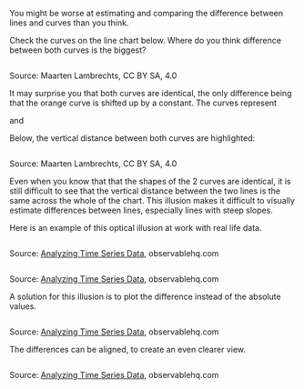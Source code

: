 <script>
    import Katex from "$lib/components/Katex.svelte"
</script>

You might be worse at estimating and comparing the difference between lines and curves than you think.

Check the curves on the line chart below. Where do you think difference between both curves is the biggest?

<p class='center'>
<img src='Pitfalls%20in%20dataviz%20chart%20types%20f47a4f1dddfb41d0925e9a5a62833d98/difference-line-chart2x.png' alt='' class='max-400' />
</p>

Source: Maarten Lambrechts, CC BY SA, 4.0

It may surprise you that both curves are identical, the only difference being that the orange curve is shifted up by a constant. The curves represent

<p class="center">
<Katex math={"y = x^3"}></Katex>
</p>

and

<p class="center">
<Katex math={"y = x^3 + 1000"}></Katex>
</p>

Below, the vertical distance between both curves are highlighted:

<p class='center'>
<img src='Pitfalls%20in%20dataviz%20chart%20types%20f47a4f1dddfb41d0925e9a5a62833d98/difference-line-annotations2x.png' alt='' class='max-400' />
</p>

Source: Maarten Lambrechts, CC BY SA, 4.0

Even when you know that that the shapes of the 2 curves are identical, it is still difficult to see that the vertical distance between the two lines is the same across the whole of the chart. This illusion makes it difficult to visually estimate differences between lines, especially lines with steep slopes.

Here is an example of this optical illusion at work with real life data.

<p class='center'>
<img src='Pitfalls%20in%20dataviz%20chart%20types%20f47a4f1dddfb41d0925e9a5a62833d98/observable-optical-illusion-1.png' alt='' class='max-600' />
</p>

Source: [Analyzing Time Series Data](https://observablehq.com/@observablehq/analyzing-time-series-data#cell-615), observablehq.com

<p class='center'>
<img src='Pitfalls%20in%20dataviz%20chart%20types%20f47a4f1dddfb41d0925e9a5a62833d98/observable-optical-illusion-2.png' alt='' class='max-600' />
</p>

Source: [Analyzing Time Series Data](https://observablehq.com/@observablehq/analyzing-time-series-data#cell-615), observablehq.com

A solution for this illusion is to plot the difference instead of the absolute values.

<p class='center'>
<img src='Pitfalls%20in%20dataviz%20chart%20types%20f47a4f1dddfb41d0925e9a5a62833d98/observable-optical-illusion-3.png' alt='' class='max-600' />
</p>

Source: [Analyzing Time Series Data](https://observablehq.com/@observablehq/analyzing-time-series-data#cell-615), observablehq.com

The differences can be aligned, to create an even clearer view.

<p class='center'>
<img src='Pitfalls%20in%20dataviz%20chart%20types%20f47a4f1dddfb41d0925e9a5a62833d98/observable-optical-illusion-4.png' alt='' class='max-600' />
</p>

Source: [Analyzing Time Series Data](https://observablehq.com/@observablehq/analyzing-time-series-data#cell-615), observablehq.com